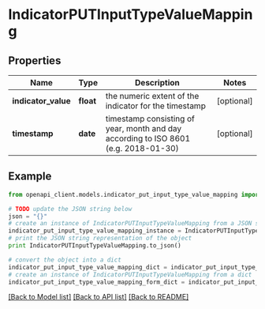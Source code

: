 # IndicatorPUTInputTypeValueMapping


## Properties
Name | Type | Description | Notes
------------ | ------------- | ------------- | -------------
**indicator_value** | **float** | the numeric extent of the indicator for the timestamp | [optional] 
**timestamp** | **date** | timestamp consisting of year, month and day according to ISO 8601 (e.g. 2018-01-30) | [optional] 

## Example

```python
from openapi_client.models.indicator_put_input_type_value_mapping import IndicatorPUTInputTypeValueMapping

# TODO update the JSON string below
json = "{}"
# create an instance of IndicatorPUTInputTypeValueMapping from a JSON string
indicator_put_input_type_value_mapping_instance = IndicatorPUTInputTypeValueMapping.from_json(json)
# print the JSON string representation of the object
print IndicatorPUTInputTypeValueMapping.to_json()

# convert the object into a dict
indicator_put_input_type_value_mapping_dict = indicator_put_input_type_value_mapping_instance.to_dict()
# create an instance of IndicatorPUTInputTypeValueMapping from a dict
indicator_put_input_type_value_mapping_form_dict = indicator_put_input_type_value_mapping.from_dict(indicator_put_input_type_value_mapping_dict)
```
[[Back to Model list]](../README.md#documentation-for-models) [[Back to API list]](../README.md#documentation-for-api-endpoints) [[Back to README]](../README.md)


